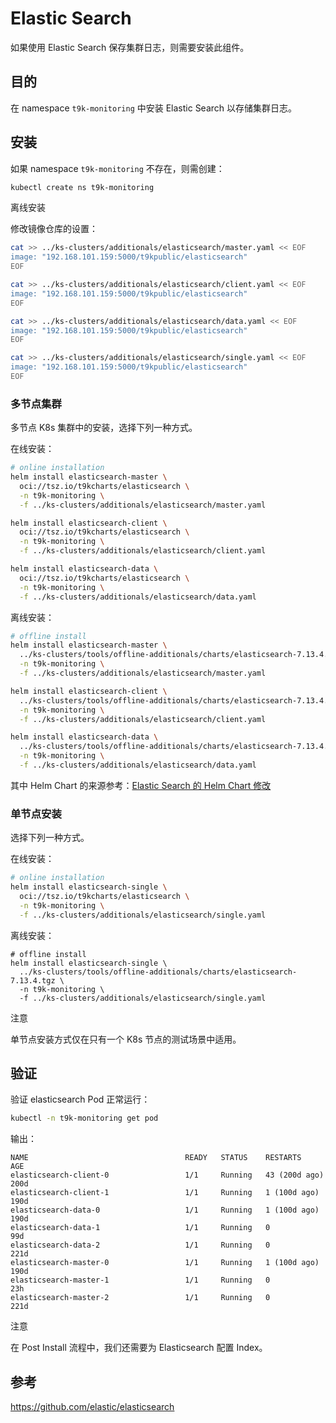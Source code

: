 # Elastic Search

如果使用 Elastic Search 保存集群日志，则需要安装此组件。

## 目的

在 namespace `t9k-monitoring` 中安装 Elastic Search 以存储集群日志。

## 安装

如果 namespace `t9k-monitoring` 不存在，则需创建：

```bash
kubectl create ns t9k-monitoring
```
<aside class="note">
<div class="title">离线安装</div>

修改镜像仓库的设置：

```bash
cat >> ../ks-clusters/additionals/elasticsearch/master.yaml << EOF
image: "192.168.101.159:5000/t9kpublic/elasticsearch"
EOF

cat >> ../ks-clusters/additionals/elasticsearch/client.yaml << EOF
image: "192.168.101.159:5000/t9kpublic/elasticsearch"
EOF

cat >> ../ks-clusters/additionals/elasticsearch/data.yaml << EOF
image: "192.168.101.159:5000/t9kpublic/elasticsearch"
EOF

cat >> ../ks-clusters/additionals/elasticsearch/single.yaml << EOF
image: "192.168.101.159:5000/t9kpublic/elasticsearch"
EOF
```
</aside>

### 多节点集群

多节点 K8s 集群中的安装，选择下列一种方式。

在线安装：

```bash
# online installation
helm install elasticsearch-master \
  oci://tsz.io/t9kcharts/elasticsearch \
  -n t9k-monitoring \
  -f ../ks-clusters/additionals/elasticsearch/master.yaml

helm install elasticsearch-client \
  oci://tsz.io/t9kcharts/elasticsearch \
  -n t9k-monitoring \
  -f ../ks-clusters/additionals/elasticsearch/client.yaml

helm install elasticsearch-data \
  oci://tsz.io/t9kcharts/elasticsearch \
  -n t9k-monitoring \
  -f ../ks-clusters/additionals/elasticsearch/data.yaml

```

离线安装：

```bash
# offline install
helm install elasticsearch-master \
  ../ks-clusters/tools/offline-additionals/charts/elasticsearch-7.13.4.tgz \
  -n t9k-monitoring \
  -f ../ks-clusters/additionals/elasticsearch/master.yaml

helm install elasticsearch-client \
  ../ks-clusters/tools/offline-additionals/charts/elasticsearch-7.13.4.tgz \
  -n t9k-monitoring \
  -f ../ks-clusters/additionals/elasticsearch/client.yaml

helm install elasticsearch-data \
  ../ks-clusters/tools/offline-additionals/charts/elasticsearch-7.13.4.tgz \
  -n t9k-monitoring \
  -f ../ks-clusters/additionals/elasticsearch/data.yaml
```

其中 Helm Chart 的来源参考：[Elastic Search 的 Helm Chart 修改](../../appendix/modify-helm-chart.md#elastic-search)

### 单节点安装

选择下列一种方式。

在线安装：

```bash
# online installation
helm install elasticsearch-single \
  oci://tsz.io/t9kcharts/elasticsearch \
  -n t9k-monitoring \
  -f ../ks-clusters/additionals/elasticsearch/single.yaml
```

离线安装：

```
# offline install
helm install elasticsearch-single \
  ../ks-clusters/tools/offline-additionals/charts/elasticsearch-7.13.4.tgz \
  -n t9k-monitoring \
  -f ../ks-clusters/additionals/elasticsearch/single.yaml
```

<aside class="note">
<div class="title">注意</div>

单节点安装方式仅在只有一个 K8s 节点的测试场景中适用。

</aside>

## 验证

验证 elasticsearch Pod 正常运行：

```bash
kubectl -n t9k-monitoring get pod
```

输出：

```console
NAME                                   READY   STATUS    RESTARTS        AGE
elasticsearch-client-0                 1/1     Running   43 (200d ago)   200d
elasticsearch-client-1                 1/1     Running   1 (100d ago)    190d
elasticsearch-data-0                   1/1     Running   1 (100d ago)    190d
elasticsearch-data-1                   1/1     Running   0               99d
elasticsearch-data-2                   1/1     Running   0               221d
elasticsearch-master-0                 1/1     Running   1 (100d ago)    190d
elasticsearch-master-1                 1/1     Running   0               23h
elasticsearch-master-2                 1/1     Running   0               221d
```

<aside class="note">
<div class="title">注意</div>

在 Post Install 流程中，我们还需要为 Elasticsearch 配置 Index。

</aside>

## 参考

<https://github.com/elastic/elasticsearch>
